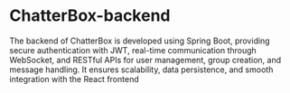 # ChatterBox-backend
The backend of ChatterBox is developed using Spring Boot, providing secure authentication with JWT, real-time communication through WebSocket, and RESTful APIs for user management, group creation, and message handling. It ensures scalability, data persistence, and smooth integration with the React frontend
